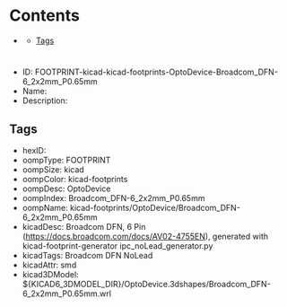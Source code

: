 



Contents
========

* [](#)
	* [Tags](#tags)

# 

- ID: FOOTPRINT-kicad-kicad-footprints-OptoDevice-Broadcom_DFN-6_2x2mm_P0.65mm
- Name: 
- Description: 

## Tags

- hexID: 
- oompType: FOOTPRINT
- oompSize: kicad
- oompColor: kicad-footprints
- oompDesc: OptoDevice
- oompIndex: Broadcom_DFN-6_2x2mm_P0.65mm
- oompName: kicad-footprints/OptoDevice/Broadcom_DFN-6_2x2mm_P0.65mm
- kicadDesc: Broadcom  DFN, 6 Pin (https://docs.broadcom.com/docs/AV02-4755EN), generated with kicad-footprint-generator ipc_noLead_generator.py
- kicadTags: Broadcom DFN NoLead
- kicadAttr: smd
- kicad3DModel: ${KICAD6_3DMODEL_DIR}/OptoDevice.3dshapes/Broadcom_DFN-6_2x2mm_P0.65mm.wrl
